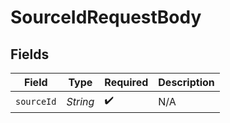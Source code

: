 # SourceIdRequestBody


## Fields

| Field              | Type               | Required           | Description        |
| ------------------ | ------------------ | ------------------ | ------------------ |
| `sourceId`         | *String*           | :heavy_check_mark: | N/A                |